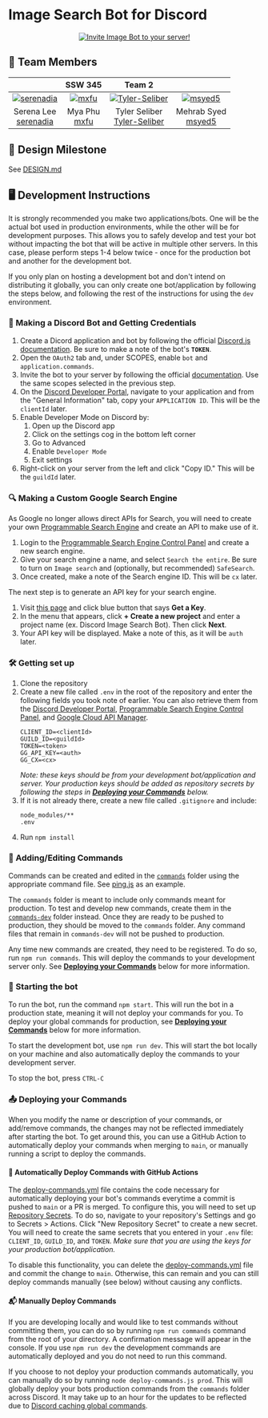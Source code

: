 # Image Search Bot for Discord

<div align="center">
    <a href="https://discord.com/api/oauth2/authorize?client_id=950561099453968394&permissions=0&scope=bot%20applications.commands">
        <img src="https://docs.google.com/drawings/d/e/2PACX-1vT8NvgkGLPm2xX0W5kTat9bEcm_m57PQrYqdG4c0J__qLye9fRU-EH4ixTwe3xnHSa6eFYT5YgWVup8/pub?w=356&h=75" alt="Invite Image Bot to your server!"/>
    </a>
</div>

## 🤝 Team Members

|                                                                                                    | SSW 345                                                                                  | Team 2                                                                                                     |                                                                                              |
| :------------------------------------------------------------------------------------------------: | :--------------------------------------------------------------------------------------: | :--------------------------------------------------------------------------------------------------------: | :------------------------------------------------------------------------------------------: |
| [![serenadia](https://avatars.githubusercontent.com/u/56970671?v=4)](https://github.com/serenadia) | [![mxfu](https://avatars.githubusercontent.com/u/97979359?v=4)](https://github.com/mxfu) | [![Tyler-Seliber](https://avatars.githubusercontent.com/u/42685071?v=4)](https://github.com/Tyler-Seliber) | [![msyed5](https://avatars.githubusercontent.com/u/77374947?v=4)](https://github.com/msyed5) |
| Serena Lee <br> [serenadia](https://github.com/serenadia)                                          | Mya Phu <br> [mxfu](https://github.com/mxfu)                                             | Tyler Seliber <br> [Tyler-Seliber](https://github.com/Tyler-Seliber)                                       | Mehrab Syed <br> [msyed5](https://github.com/msyed5)                                         |

## 📆 Design Milestone
See [DESIGN.md](DESIGN.md)

## 🖥 Development Instructions
It is strongly recommended you make two applications/bots. One will be the actual bot used in production environments, while the other will be for development purposes. This allows you to safely develop and test your bot without impacting the bot that will be active in multiple other servers. In this case, please perform steps 1-4 below twice - once for the production bot and another for the development bot. 

If you only plan on hosting a development bot and don't intend on distributing it globally, you can only create one bot/application by following the steps below, and following the rest of the instructions for using the `dev` environment.

### 📱 Making a Discord Bot and Getting Credentials
1. Create a Dicord application and bot by following the official [Discord.js documentation](https://discordjs.guide/preparations/setting-up-a-bot-application.html#creating-your-bot). Be sure to make a note of the bot's **`TOKEN`**.
2. Open the `OAuth2` tab and, under SCOPES, enable `bot` and `application.commands`.
3. Invite the bot to your server by following the official [documentation](https://discordjs.guide/preparations/adding-your-bot-to-servers.html). Use the same scopes selected in the previous step.
4. On the [Discord Developer Portal](https://discord.com/developers/), navigate to your application and from the "General Information" tab, copy your `APPLICATION ID`. This will be the `clientId` later.
5. Enable Developer Mode on Discord by:
    1. Open up the Discord app
    2. Click on the settings cog in the bottom left corner
    3. Go to Advanced
    4. Enable `Developer Mode`
    5. Exit settings
6. Right-click on your server from the left and click "Copy ID." This will be the `guildId` later.

### 🔍 Making a Custom Google Search Engine
As Google no longer allows direct APIs for Search, you will need to create your own [Programmable Search Engine](https://developers.google.com/custom-search/) and create an API to make use of it.
1. Login to the [Programmable Search Engine Control Panel](https://programmablesearchengine.google.com/) and create a new search engine.
2. Give your search engine a name, and select `Search the entire`. Be sure to turn on `Image search` and (optionally, but recommended) `SafeSearch`.
3. Once created, make a note of the Search engine ID. This will be `cx` later.

The next step is to generate an API key for your search engine.
1. Visit [this page](https://developers.google.com/custom-search/v1/overview#api_key) and click blue button that says **Get a Key**.
2. In the menu that appears, click **+ Create a new project** and enter a project name (ex. Discord Image Search Bot). Then click **Next**.
3. Your API key will be displayed. Make a note of this, as it will be `auth` later. 

### 🛠 Getting set up
1. Clone the repository
2. Create a new file called  `.env` in the root of the repository and enter the following fields you took note of earlier. You can also retrieve them from the [Discord Developer Portal](https://discord.com/developers/), [Programmable Search Engine Control Panel](https://programmablesearchengine.google.com/), and [Google Cloud API Manager](https://console.cloud.google.com/apis).
    ```
    CLIENT_ID=<clientId>
    GUILD_ID=<guildId>
    TOKEN=<token>
    GG_API_KEY=<auth>
    GG_CX=<cx>
    ```
    _Note: these keys should be from your development bot/application and server. Your production keys should be added as repository secrets by following the steps in [**Deploying your Commands**](#deploying-your-commands) below._
3. If it is not already there, create a new file called `.gitignore` and include:
      ```
      node_modules/**
      .env
      ```
4. Run `npm install`

### 📝 Adding/Editing Commands
Commands can be created and edited in the [`commands`](commands) folder using the appropriate command file. See [ping.js](commands-dev/ping.js) as an example.

The `commands` folder is meant to include only commands meant for production. To test and develop new commands, create them in the [`commands-dev`](commands-dev) folder instead. Once they are ready to be pushed to production, they should be moved to the `commands` folder. Any command files that remain in `commands-dev` will not be pushed to production.

Any time new commands are created, they need to be registered. To do so, run `npm run commands`. This will deploy the commands to your development server only. See [**Deploying your Commands**](#deploying-your-commands) below for more information.

### 🤖 Starting the bot
To run the bot, run the command `npm start`. This will run the bot in a production state, meaning it will not deploy your commands for you. To deploy your global commands for production, see [**Deploying your Commands**](#📤-deploying-your-commands) below for more information.

To start the development bot, use `npm run dev`. This will start the bot locally on your machine and also automatically deploy the commands to your development server.

To stop the bot, press `CTRL-C`

### 📤 Deploying your Commands
When you modify the name or description of your commands, or add/remove commands, the changes may not be reflected immediately after starting the bot. To get around this, you can use a GitHub Action to automatically deploy your commands when merging to `main`, or manually running a script to deploy the commands.

#### 🔄 Automatically Deploy Commands with GitHub Actions
The [deploy-commands.yml](.github/workflows/deploy-commands.yml) file contains the code necessary for automatically deploying your bot's commands everytime a commit is pushed to `main` or a PR is merged. To configure this, you will need to set up [Repository Secrets](https://github.com/Azure/actions-workflow-samples/blob/master/assets/create-secrets-for-GitHub-workflows.md). To do so, navigate to your repository's Settings and go to Secrets > Actions. Click "New Repository Secret" to create a new secret. You will need to create the same secrets that you entered in your `.env` file: `CLIENT_ID`, `GUILD_ID`, and `TOKEN`. _Make sure that you are using the keys for your production bot/application._

To disable this functionality, you can delete the [deploy-commands.yml](.github/workflows/deploy-commands.yml) file and commit the change to `main`. Otherwise, this can remain and you can still deploy commands manually (see below) without causing any conflicts.

#### 📬 Manually Deploy Commands
If you are developing locally and would like to test commands without committing them, you can do so by running `npm run commands` command from the root of your directory. A confirmation message will appear in the console. If you use `npm run dev` the development commands are automatically deployed and you do not need to run this command.

If you choose to not deploy your production commands automatically, you can manually do so by running `node deploy-commands.js prod`. This will globally deploy your bots production commands from the `commands` folder across Discord. It may take up to an hour for the updates to be reflected due to [Discord caching global commands](https://canary.discord.com/developers/docs/interactions/application-commands#making-a-global-command).
